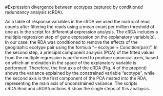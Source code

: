 #Expression divergence between ecotypes captured by conditioned redundancy analysis (cRDA).

As a table of response variables in the cRDA we used the matrix of read counts after filtering the reads using a mean count per million threshold of one as in the script for differential expression analysis. The cRDA includes a multiple regression step of gene expression on the explanatory variable(s). 
In our case, the RDA was conditioned to remove the effects of the geographic ecotype pair using the formula “~ ecotype + Condition(pair)”. 
In the second step, a principal component analysis (PCA) of the fitted values from the multiple regression is performed to produce canonical axes, based on which an ordination in the space of the explanatory variable is performed. 
Therefore, the first axis of the cRDA (Fig. 4 of the preprint) shows the variance explained by the constrained variable “ecotype”, while the second axis is the first component of the PCA nested into the RDA, representing the main axis of unconstrained variance.
The scripts cRDA.Rmd and cRDAfunctions.R show the single steps of this analaysis.
